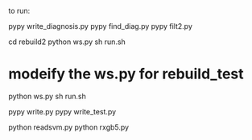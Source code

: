 to run:

pypy write_diagnosis.py
pypy find_diag.py
pypy filt2.py

cd rebuild2
python ws.py
sh run.sh
# modeify the ws.py for rebuild_test
python ws.py
sh run.sh

pypy write.py
pypy write_test.py

python readsvm.py
python rxgb5.py
